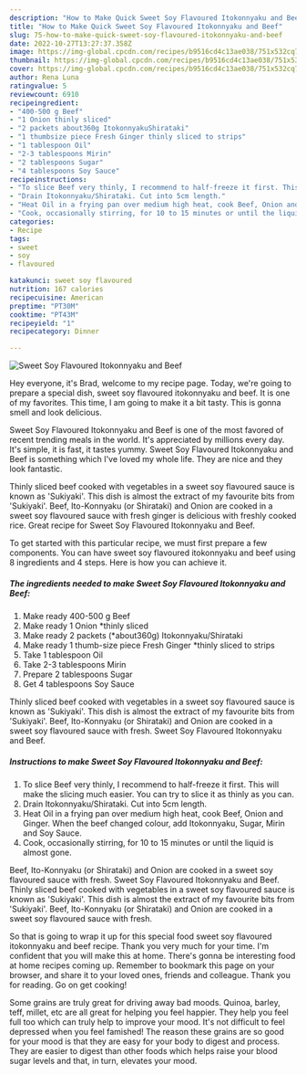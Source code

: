```yaml
---
description: "How to Make Quick Sweet Soy Flavoured Itokonnyaku and Beef"
title: "How to Make Quick Sweet Soy Flavoured Itokonnyaku and Beef"
slug: 75-how-to-make-quick-sweet-soy-flavoured-itokonnyaku-and-beef
date: 2022-10-27T13:27:37.358Z
image: https://img-global.cpcdn.com/recipes/b9516cd4c13ae038/751x532cq70/sweet-soy-flavoured-itokonnyaku-and-beef-recipe-main-photo.jpg
thumbnail: https://img-global.cpcdn.com/recipes/b9516cd4c13ae038/751x532cq70/sweet-soy-flavoured-itokonnyaku-and-beef-recipe-main-photo.jpg
cover: https://img-global.cpcdn.com/recipes/b9516cd4c13ae038/751x532cq70/sweet-soy-flavoured-itokonnyaku-and-beef-recipe-main-photo.jpg
author: Rena Luna
ratingvalue: 5
reviewcount: 6910
recipeingredient:
- "400-500 g Beef"
- "1 Onion thinly sliced"
- "2 packets about360g ItokonnyakuShirataki"
- "1 thumbsize piece Fresh Ginger thinly sliced to strips"
- "1 tablespoon Oil"
- "2-3 tablespoons Mirin"
- "2 tablespoons Sugar"
- "4 tablespoons Soy Sauce"
recipeinstructions:
- "To slice Beef very thinly, I recommend to half-freeze it first. This will make the slicing much easier. You can try to slice it as thinly as you can."
- "Drain Itokonnyaku/Shirataki. Cut into 5cm length."
- "Heat Oil in a frying pan over medium high heat, cook Beef, Onion and Ginger. When the beef changed colour, add Itokonnyaku, Sugar, Mirin and Soy Sauce."
- "Cook, occasionally stirring, for 10 to 15 minutes or until the liquid is almost gone."
categories:
- Recipe
tags:
- sweet
- soy
- flavoured

katakunci: sweet soy flavoured 
nutrition: 167 calories
recipecuisine: American
preptime: "PT30M"
cooktime: "PT43M"
recipeyield: "1"
recipecategory: Dinner

---
```



![Sweet Soy Flavoured Itokonnyaku and Beef](https://img-global.cpcdn.com/recipes/b9516cd4c13ae038/751x532cq70/sweet-soy-flavoured-itokonnyaku-and-beef-recipe-main-photo.jpg)

Hey everyone, it's Brad, welcome to my recipe page. Today, we're going to prepare a special dish, sweet soy flavoured itokonnyaku and beef. It is one of my favorites. This time, I am going to make it a bit tasty. This is gonna smell and look delicious.

Sweet Soy Flavoured Itokonnyaku and Beef is one of the most favored of recent trending meals in the world. It's appreciated by millions every day. It's simple, it is fast, it tastes yummy. Sweet Soy Flavoured Itokonnyaku and Beef is something which I've loved my whole life. They are nice and they look fantastic.

Thinly sliced beef cooked with vegetables in a sweet soy flavoured sauce is known as &#39;Sukiyaki&#39;. This dish is almost the extract of my favourite bits from &#39;Sukiyaki&#39;. Beef, Ito-Konnyaku (or Shirataki) and Onion are cooked in a sweet soy flavoured sauce with fresh ginger is delicious with freshly cooked rice. Great recipe for Sweet Soy Flavoured Itokonnyaku and Beef.


To get started with this particular recipe, we must first prepare a few components. You can have sweet soy flavoured itokonnyaku and beef using 8 ingredients and 4 steps. Here is how you can achieve it.

<!--inarticleads1-->

##### The ingredients needed to make Sweet Soy Flavoured Itokonnyaku and Beef:

1. Make ready 400-500 g Beef
1. Make ready 1 Onion *thinly sliced
1. Make ready 2 packets (*about360g) Itokonnyaku/Shirataki
1. Make ready 1 thumb-size piece Fresh Ginger *thinly sliced to strips
1. Take 1 tablespoon Oil
1. Take 2-3 tablespoons Mirin
1. Prepare 2 tablespoons Sugar
1. Get 4 tablespoons Soy Sauce


Thinly sliced beef cooked with vegetables in a sweet soy flavoured sauce is known as &#39;Sukiyaki&#39;. This dish is almost the extract of my favourite bits from &#39;Sukiyaki&#39;. Beef, Ito-Konnyaku (or Shirataki) and Onion are cooked in a sweet soy flavoured sauce with fresh. Sweet Soy Flavoured Itokonnyaku and Beef. 

<!--inarticleads2-->

##### Instructions to make Sweet Soy Flavoured Itokonnyaku and Beef:

1. To slice Beef very thinly, I recommend to half-freeze it first. This will make the slicing much easier. You can try to slice it as thinly as you can.
1. Drain Itokonnyaku/Shirataki. Cut into 5cm length.
1. Heat Oil in a frying pan over medium high heat, cook Beef, Onion and Ginger. When the beef changed colour, add Itokonnyaku, Sugar, Mirin and Soy Sauce.
1. Cook, occasionally stirring, for 10 to 15 minutes or until the liquid is almost gone.


Beef, Ito-Konnyaku (or Shirataki) and Onion are cooked in a sweet soy flavoured sauce with fresh. Sweet Soy Flavoured Itokonnyaku and Beef. Thinly sliced beef cooked with vegetables in a sweet soy flavoured sauce is known as &#39;Sukiyaki&#39;. This dish is almost the extract of my favourite bits from &#39;Sukiyaki&#39;. Beef, Ito-Konnyaku (or Shirataki) and Onion are cooked in a sweet soy flavoured sauce with fresh. 

So that is going to wrap it up for this special food sweet soy flavoured itokonnyaku and beef recipe. Thank you very much for your time. I'm confident that you will make this at home. There's gonna be interesting food at home recipes coming up. Remember to bookmark this page on your browser, and share it to your loved ones, friends and colleague. Thank you for reading. Go on get cooking!

Some grains are truly great for driving away bad moods. Quinoa, barley, teff, millet, etc are all great for helping you feel happier. They help you feel full too which can truly help to improve your mood. It's not difficult to feel depressed when you feel famished! The reason these grains are so good for your mood is that they are easy for your body to digest and process. They are easier to digest than other foods which helps raise your blood sugar levels and that, in turn, elevates your mood.
